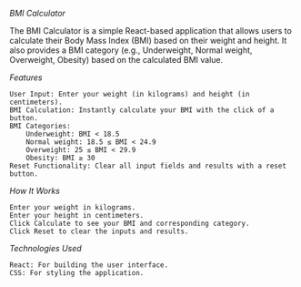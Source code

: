 _BMI Calculator_

The BMI Calculator is a simple React-based application that allows users to calculate their Body Mass Index (BMI) based on their weight and height. It also provides a BMI category (e.g., Underweight, Normal weight, Overweight, Obesity) based on the calculated BMI value.

_Features_

    User Input: Enter your weight (in kilograms) and height (in centimeters).
    BMI Calculation: Instantly calculate your BMI with the click of a button.
    BMI Categories:
        Underweight: BMI < 18.5
        Normal weight: 18.5 ≤ BMI < 24.9
        Overweight: 25 ≤ BMI < 29.9
        Obesity: BMI ≥ 30
    Reset Functionality: Clear all input fields and results with a reset button.

_How It Works_

    Enter your weight in kilograms.
    Enter your height in centimeters.
    Click Calculate to see your BMI and corresponding category.
    Click Reset to clear the inputs and results.

_Technologies Used_

    React: For building the user interface.
    CSS: For styling the application.
